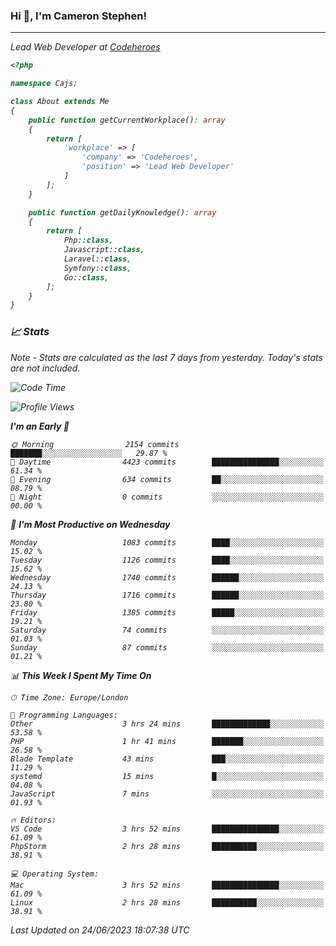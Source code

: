 ### Hi 👋, I'm Cameron Stephen!
<hr>
<p><em>Lead Web Developer at <a href="https://codeheroes.co.uk">Codeheroes</a></p>


```php
<?php

namespace Cajs;

class About extends Me
{
    public function getCurrentWorkplace(): array
    {
        return [
            'workplace' => [
                'company' => 'Codeheroes',
                'position' => 'Lead Web Developer'
            ]
        ];
    }

    public function getDailyKnowledge(): array
    {
        return [
            Php::class,
            Javascript::class,
            Laravel::class,
            Symfony::class,
            Go::class,
        ];
    }
}
```

### 📈 Stats
<p><em>Note - Stats are calculated as the last 7 days from yesterday. Today's stats are not included.</em></p>


<!--START_SECTION:waka-->
![Code Time](http://img.shields.io/badge/Code%20Time-3%2C415%20hrs%2043%20mins-blue)

![Profile Views](http://img.shields.io/badge/Profile%20Views-0-blue)

**I'm an Early 🐤** 

```text
🌞 Morning                2154 commits        ███████░░░░░░░░░░░░░░░░░░   29.87 % 
🌆 Daytime                4423 commits        ███████████████░░░░░░░░░░   61.34 % 
🌃 Evening                634 commits         ██░░░░░░░░░░░░░░░░░░░░░░░   08.79 % 
🌙 Night                  0 commits           ░░░░░░░░░░░░░░░░░░░░░░░░░   00.00 % 
```
📅 **I'm Most Productive on Wednesday** 

```text
Monday                   1083 commits        ████░░░░░░░░░░░░░░░░░░░░░   15.02 % 
Tuesday                  1126 commits        ████░░░░░░░░░░░░░░░░░░░░░   15.62 % 
Wednesday                1740 commits        ██████░░░░░░░░░░░░░░░░░░░   24.13 % 
Thursday                 1716 commits        ██████░░░░░░░░░░░░░░░░░░░   23.80 % 
Friday                   1385 commits        █████░░░░░░░░░░░░░░░░░░░░   19.21 % 
Saturday                 74 commits          ░░░░░░░░░░░░░░░░░░░░░░░░░   01.03 % 
Sunday                   87 commits          ░░░░░░░░░░░░░░░░░░░░░░░░░   01.21 % 
```


📊 **This Week I Spent My Time On** 

```text
🕑︎ Time Zone: Europe/London

💬 Programming Languages: 
Other                    3 hrs 24 mins       █████████████░░░░░░░░░░░░   53.58 % 
PHP                      1 hr 41 mins        ███████░░░░░░░░░░░░░░░░░░   26.58 % 
Blade Template           43 mins             ███░░░░░░░░░░░░░░░░░░░░░░   11.29 % 
systemd                  15 mins             █░░░░░░░░░░░░░░░░░░░░░░░░   04.08 % 
JavaScript               7 mins              ░░░░░░░░░░░░░░░░░░░░░░░░░   01.93 % 

🔥 Editors: 
VS Code                  3 hrs 52 mins       ███████████████░░░░░░░░░░   61.09 % 
PhpStorm                 2 hrs 28 mins       ██████████░░░░░░░░░░░░░░░   38.91 % 

💻 Operating System: 
Mac                      3 hrs 52 mins       ███████████████░░░░░░░░░░   61.09 % 
Linux                    2 hrs 28 mins       ██████████░░░░░░░░░░░░░░░   38.91 % 
```


 Last Updated on 24/06/2023 18:07:38 UTC
<!--END_SECTION:waka-->
